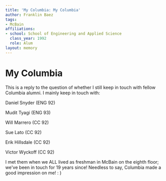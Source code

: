 ```yaml
---
title: 'My Columbia: My Columbia'
author: Franklin Baez
tags:
- McBain
affiliations:
- school: School of Engineering and Applied Science
  class_year: 1992
  role: Alum
layout: memory
---
```


# My Columbia

This is a reply to the question of whether I still keep in touch with fellow Columbia alumni.  I mainly keep in touch with:

Daniel Snyder (ENG 92)

Mudit Tyagi (ENG 93)

Will Marrero (CC 92)

Sue Lato (CC 92)

Erik Hillsdale (CC 92)

Victor Wyckoff (CC 92)

I met them when we ALL lived as freshman in McBain on the eighth floor; we've been in touch for 19 years since! Needless to say, Columbia made a good impression on me! : )
